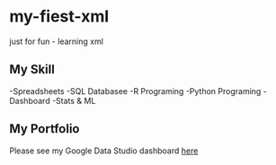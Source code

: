 # my-fiest-xml
just for fun - learning xml
## My Skill

-Spreadsheets
-SQL Databasee
-R Programing
-Python Programing
-Dashboard
-Stats & ML

## My Portfolio
Please see my Google Data Studio dashboard [here](https://www.google.com)
